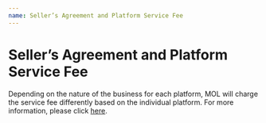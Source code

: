 ```yaml
---
name: Seller’s Agreement and Platform Service Fee
---
```


# Seller’s Agreement and Platform Service Fee

Depending on the nature of the business for each platform, MOL will charge the service fee differently based on the individual platform. For more information, please click [here](http://emarineonline.com).
